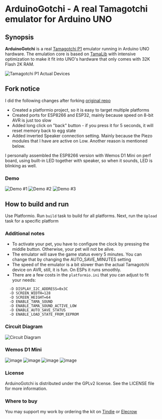 # ArduinoGotchi - A real Tamagotchi emulator for Arduino UNO

## Synopsis

**ArduinoGotchi** is a real [Tamagotchi P1](https://tamagotchi.fandom.com/wiki/Tamagotchi_(1996_Pet)) emulator running in Arduino UNO hardware. The emulation core is based on [TamaLib](https://github.com/jcrona/tamalib) with intensive optimization to make it fit into UNO's hardware that only comes with 32K Flash 2K RAM.

![Tamagotchi P1 Actual Devices](../main/images/TamaP1_devices.jpg)

## Fork notice

I did the following changes after forking [original repo](https://github.com/GaryZ88/ArduinoGotchi)
- Created a platformio project, so it is easy to target multiple platforms
- Created ports for ESP8266 and ESP32, mainly because speed on 8-bit AVR is just too slow
- Added long click on "back" button - if you press it for 5 seconds, it will reset memory back to egg state
- Added inverted Speaker connection setting. Mainly because the Piezo modules that I have are active on Low. Another reason is mentioned below.

I personally assembled the ESP8266 version with Wemos D1 Mini on perf board, using built-in LED together with speaker, so when it sounds, LED is blinking as well.

### Demo
![Demo #1](/images/VID_20220923_205516.mp4.gif)
![Demo #2](/images/VID_20220923_205528.mp4.gif)
![Demo #3](/images/VID_20220923_205823.mp4.gif)

## How to build and run

Use Platformio. Run `build` task to build for all platforms. Next, run the `Upload` task for a specific platform

### Additional notes
- To activate your pet, you have to configure the clock by pressing the middle button. Otherwise, your pet will not be alive.
- The emulator will save the game status every 5 minutes. You can change that by changing the AUTO_SAVE_MINUTES setting
- The speed of the emulator is a bit slower than the actual Tamagotchi device on AVR, still, it is fun. On ESPs it runs smoothly.
- There are a few costs in the `platformio.ini` that you can adjust to fit your needs:
```
  -D DISPLAY_I2C_ADDRESS=0x3C
  -D SCREEN_WIDTH=128
  -D SCREEN_HEIGHT=64
  -D ENABLE_TAMA_SOUND
  -D ENABLE_TAMA_SOUND_ACTIVE_LOW
  -D ENABLE_AUTO_SAVE_STATUS
  -D ENABLE_LOAD_STATE_FROM_EEPROM
```

### Circuit Diagram
![Circuit Diagram](../main/images/circuit_diagram_01.png)

### Wemos D1 Mini

![image](https://user-images.githubusercontent.com/5459747/192046441-1461c20e-b5f6-4a72-a79b-7815a77e1c00.png)
![image](https://user-images.githubusercontent.com/5459747/192046464-36be5fc8-1893-4b04-a4e0-53a563c3ad33.png)
![image](https://user-images.githubusercontent.com/5459747/192046512-4251114a-d74a-42fc-b67a-0f48a1a26ef4.png)
![image](https://user-images.githubusercontent.com/5459747/192046612-6c835d33-e341-4386-8917-5823d573414d.png)

### License
ArduinoGotchi is distributed under the GPLv2 license. See the LICENSE file for more information.

### Where to buy

You may support my work by ordering the kit on [Tindie](https://www.tindie.com/products/sonocotta/esp8266-tamagotchi-diy-kit/) or [Elecrow](https://www.elecrow.com/esp8266-tamagotchi-diy-kit.html)
